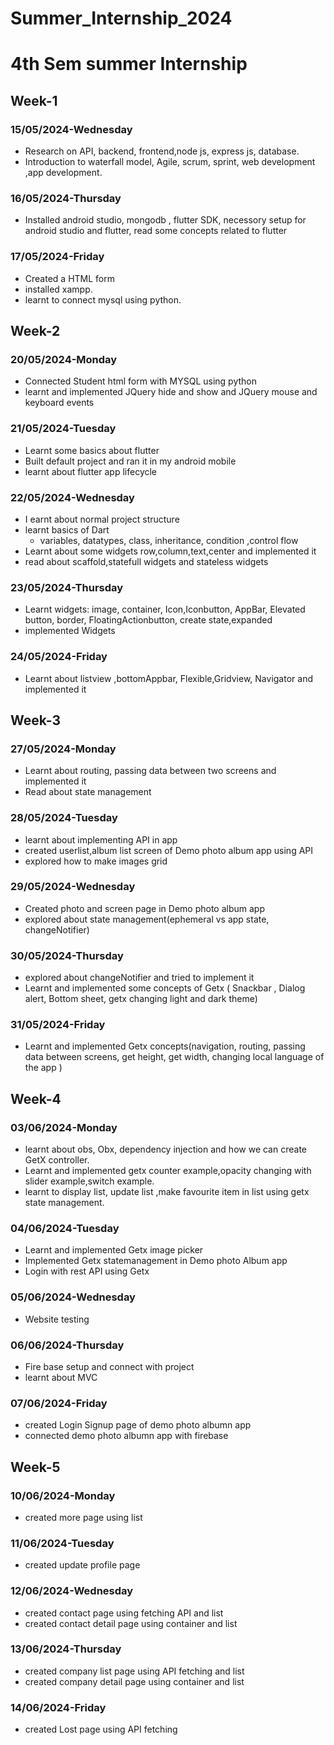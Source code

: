 # Summer_Internship_2024
# 4th Sem summer Internship
## Week-1
### 15/05/2024-Wednesday
- Research on API, backend, frontend,node js, express js, database.
- Introduction to waterfall model, Agile, scrum, sprint,  web development ,app development.

### 16/05/2024-Thursday
- Installed android studio, mongodb , flutter SDK, necessory setup for android studio and 
 flutter, read some concepts related to flutter

 ### 17/05/2024-Friday
- Created a HTML form
- installed  xampp.
- learnt  to connect mysql using python.

## Week-2
### 20/05/2024-Monday
- Connected Student html form with MYSQL using python
- learnt and  implemented JQuery hide and show and JQuery mouse and keyboard events

### 21/05/2024-Tuesday
- Learnt some basics about flutter 
- Built default project and ran it in my android mobile
- learnt about flutter app lifecycle

### 22/05/2024-Wednesday
- I earnt about normal project structure  
- learnt basics of Dart 
  - variables, datatypes, class, inheritance, condition ,control flow
- Learnt about some widgets row,column,text,center and implemented it
- read about scaffold,statefull widgets and stateless widgets

### 23/05/2024-Thursday
 - Learnt widgets:
    image, container, Icon,Iconbutton, AppBar, Elevated button, border, FloatingActionbutton, create state,expanded 
- implemented Widgets

### 24/05/2024-Friday
- Learnt about listview ,bottomAppbar, Flexible,Gridview, Navigator and implemented it

## Week-3
### 27/05/2024-Monday
- Learnt about routing, passing data between two screens and implemented it
- Read about state management

### 28/05/2024-Tuesday
- learnt about implementing API in app
- created userlist,album list screen of Demo photo album app using API
- explored how to make images grid

### 29/05/2024-Wednesday
- Created photo and screen page in Demo photo album app
- explored about state management(ephemeral vs app state, changeNotifier)

### 30/05/2024-Thursday
- explored about changeNotifier and tried to implement it
- Learnt and implemented some concepts of Getx ( Snackbar , Dialog alert,  Bottom sheet, getx changing  light and dark theme)

### 31/05/2024-Friday
- Learnt and implemented Getx concepts(navigation, routing, passing data between screens, get height, get width, changing local language of the app )

## Week-4
### 03/06/2024-Monday
- learnt about  obs, Obx, dependency injection and how we can create GetX controller. 
- Learnt and implemented getx counter example,opacity changing  with slider example,switch 
 example.
- learnt to display list, update list ,make favourite item in list using getx state 
 management. 

### 04/06/2024-Tuesday
- Learnt and implemented Getx image picker 
- Implemented Getx statemanagement in Demo photo Album app
- Login with rest API using Getx

### 05/06/2024-Wednesday
- Website testing

### 06/06/2024-Thursday
- Fire base setup and connect with project
- learnt about MVC 

### 07/06/2024-Friday
- created Login Signup page of demo photo albumn app
- connected demo photo albumn app with firebase

## Week-5
### 10/06/2024-Monday
- created more page using list

### 11/06/2024-Tuesday
- created update profile page

### 12/06/2024-Wednesday
- created contact page using fetching API  and list
- created contact detail page  using  container and list

### 13/06/2024-Thursday
- created company list page using API fetching and list
- created  company detail  page using container and list

### 14/06/2024-Friday
- created Lost page  using API fetching
